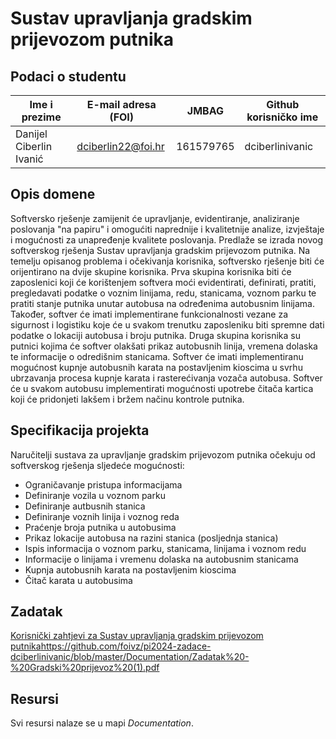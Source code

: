 # Sustav upravljanja gradskim prijevozom putnika



## Podaci o studentu


Ime i prezime | E-mail adresa (FOI) | JMBAG | Github korisničko ime
------------  | ------------------- | ----- | ---------------------
Danijel Ciberlin Ivanić | dciberlin22@foi.hr | 161579765 | dciberlinivanic


## Opis domene

Softversko rješenje zamijenit će upravljanje, evidentiranje, analiziranje poslovanja "na papiru" i omogućiti naprednije i kvalitetnije analize, izvještaje i mogućnosti za unapređenje kvalitete poslovanja. Predlaže se izrada novog softverskog rješenja Sustav upravljanja gradskim prijevozom putnika. Na temelju opisanog problema i očekivanja korisnika, softversko rješenje biti će orijentirano na dvije skupine korisnika. Prva skupina korisnika biti će zaposlenici koji će korištenjem softvera moći evidentirati, definirati, pratiti, pregledavati podatke o voznim linijama, redu, stanicama, voznom parku te pratiti stanje putnika unutar autobusa na određenima autobusnim linijama. Također, softver će imati implementirane funkcionalnosti vezane za sigurnost i logistiku koje će u svakom trenutku zaposleniku biti spremne dati podatke o lokaciji autobusa i broju putnika. Druga skupina korisnika su putnici kojima će softver olakšati prikaz autobusnih linija, vremena dolaska te informacije o odredišnim stanicama. Softver će imati implementiranu mogućnost kupnje autobusnih karata na postavljenim kioscima u svrhu ubrzavanja procesa kupnje karata i rasterećivanja vozača autobusa. Softver će u svakom autobusu implementirati mogućnosti upotrebe čitača kartica koji će pridonjeti lakšem i bržem načinu kontrole putnika.

## Specifikacija projekta

Naručitelji sustava za upravljanje gradskim prijevozom putnika očekuju od softverskog rješenja sljedeće mogućnosti:
* Ograničavanje pristupa informacijama
* Definiranje vozila u voznom parku
* Definiranje autbusnih stanica
* Definiranje voznih linija i voznog reda
* Praćenje  broja putnika u autobusima
* Prikaz lokacije autobusa na razini stanica (posljednja stanica)
* Ispis informacija o voznom parku, stanicama, linijama i voznom redu
* Informacije o linijama i vremenu dolaska na autobusnim stanicama
* Kupnja autobusnih karata na postavljenim kioscima
* Čitač karata u autobusima

## Zadatak

[Korisnički zahtjevi za Sustav upravljanja gradskim prijevozom putnika](https://github.com/foivz/pi2024-zadace-dciberlinivanic/blob/master/Documentation/Zadatak%20-%20Gradski%20prijevoz%20(1).pdf)https://github.com/foivz/pi2024-zadace-dciberlinivanic/blob/master/Documentation/Zadatak%20-%20Gradski%20prijevoz%20(1).pdf


## Resursi

Svi resursi nalaze se u mapi _Documentation_.
